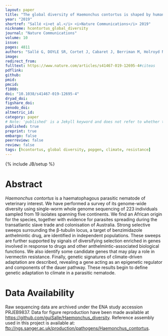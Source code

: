 ```yaml
---
layout: paper
title: "The global diversity of Haemonchus contortus is shaped by human intervention and climate"
year: "2019"
shortref: "Sallé <i>et al.</i> <i>Nature Communications</i> 2019"
nickname: hcontortus_global_diversity
journal: "Nature Communications"
volume: 10
issue:
pages: 4811
authors: "Sallé G, DOYLE SR, Cortet J, Cabaret J, Berriman M, Holroyd N, Cotton "
image: 
redirect_from: 
fulltext: https://www.nature.com/articles/s41467-019-12695-4#citeas
pdflink: 
github: 
pmid: 
pmcid: 
f1000: 
doi: "10.1038/s41467-019-12695-4"
dryad_doi:
figshare_doi: 
zenodo_doi: 
altmetric_id: 
category: paper
# Note: 'published' is a Jekyll keyword and does not refer to whether the paper is published, but rather to whether this Markdown should be part of the rendered site.
published: true
preprint: true
embargo: false	
peerreview: false
review: false
tags: [hcontortus, global diversity, popgen, climate, resistance]
---
```

{% include JB/setup %}

# Abstract 

*Haemonchus contortus* is a haematophagous parasitic nematode of veterinary interest. We have performed a survey of its genome-wide diversity using single-worm whole genome sequencing of 223 individuals sampled from 19 isolates spanning five continents. We find an African origin for the species, together with evidence for parasites spreading during the transatlantic slave trade and colonisation of Australia. Strong selective sweeps surrounding the β-tubulin locus, a target of benzimidazole anthelmintic drug, are identified in independent populations. These sweeps are further supported by signals of diversifying selection enriched in genes involved in response to drugs and other anthelmintic-associated biological functions. We also identify some candidate genes that may play a role in ivermectin resistance. Finally, genetic signatures of climate-driven adaptation are described, revealing a gene acting as an epigenetic regulator and components of the dauer pathway. These results begin to define genetic adaptation to climate in a parasitic nematode.

# Data Availability
Raw sequencing data are archived under the ENA study accession PRJEB9837. Data for figure reproduction have been made available at https://github.com/guiSalle/Haemonchus_diversity. Reference assembly used in this project is available at: ftp://ngs.sanger.ac.uk/production/pathogens/Haemonchus_contortus.

